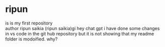 # ripun
is is my first repository
<br>
author ripun saikia (ripun saikia)gi 
hey chat gpt i have done some changes in vs code in the git hub repository but it is not showing that my readme folder is modoified. why? 